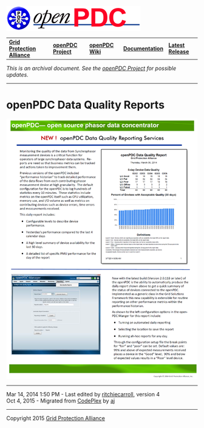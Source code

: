 [![The Open Source Phasor Data Concentrator](openPDC_Logo.png)](openPDC_Home.md "The Open Source Phasor Data Concentrator")

|   |   |   |   |   |
|---|---|---|---|---|
| **[Grid Protection Alliance](http://www.gridprotectionalliance.org "Grid Protection Alliance Home Page")** | **[openPDC Project](https://github.com/GridProtectionAlliance/openPDC "openPDC Project on GitHub")** | **[openPDC Wiki](openPDC_Home.md "openPDC Wiki Home Page")** | **[Documentation](openPDC_Documentation_Home.md "openPDC Documentation Home Page")** | **[Latest Release](https://github.com/GridProtectionAlliance/openPDC/releases "openPDC Releases Home Page")** |

*This is an archival document.  See the [openPDC Project](https://github.com/GridProtectionAlliance/openPDC "openPDC Project on GitHub") for possible updates.*

---

# openPDC Data Quality Reports

![openPDCDataQualityReportingServices.png](openPDC_Data_Quality_Reports.files/openPDCDataQualityReportingServices.png "openPDCDataQualityReportingServices.png")

---

Mar 14, 2014 1:50 PM - Last edited by [ritchiecarroll](https://github.com/ritchiecarroll), version 4  
Oct 4, 2015 - Migrated from [CodePlex](http://openpdc.codeplex.com/wikipage?title=openPDC%20Data%20Quality%20Reports) by [aj](https://github.com/ajstadlin)

---

Copyright 2015 [Grid Protection Alliance](http://www.gridprotectionalliance.org)